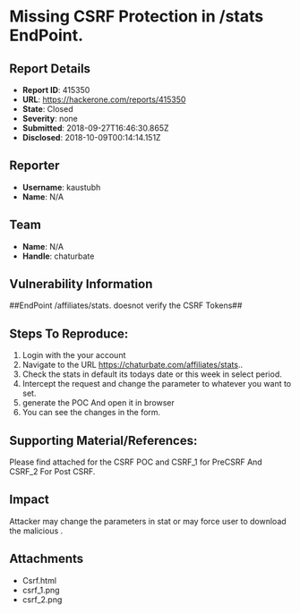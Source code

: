 # Missing CSRF Protection in  /stats EndPoint.

## Report Details
- **Report ID**: 415350
- **URL**: https://hackerone.com/reports/415350
- **State**: Closed
- **Severity**: none
- **Submitted**: 2018-09-27T16:46:30.865Z
- **Disclosed**: 2018-10-09T00:14:14.151Z

## Reporter
- **Username**: kaustubh
- **Name**: N/A

## Team
- **Name**: N/A
- **Handle**: chaturbate

## Vulnerability Information
##EndPoint /affiliates/stats. doesnot verify the CSRF Tokens##


## Steps To Reproduce:

 1. Login with the your account 
 2. Navigate to the URL https://chaturbate.com/affiliates/stats.. 
 3. Check the stats in default its todays date or this week in select period.
4. Intercept the request and change the parameter to whatever you want to set.
5. generate the POC And open it in browser
6. You can see the changes in the form.

## Supporting Material/References:
Please find attached for the CSRF POC and CSRF_1 for PreCSRF And CSRF_2 For Post CSRF.

## Impact

Attacker may change the parameters in stat or may force user to download the malicious .

## Attachments
- Csrf.html
- csrf_1.png
- csrf_2.png
